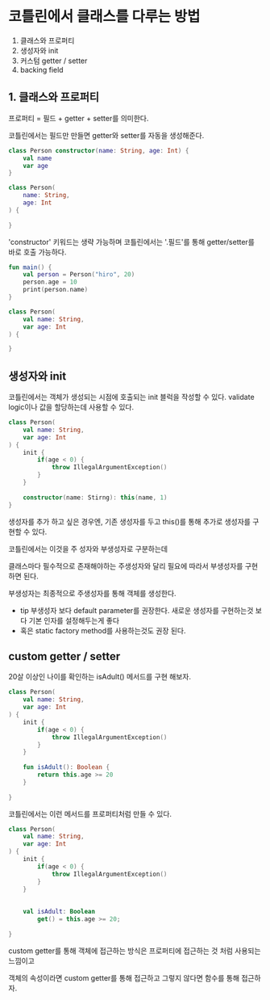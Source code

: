 # 코틀린에서 클래스를 다루는 방법

1. 클래스와 프로퍼티
2. 생성자와 init
3. 커스텀 getter / setter
4. backing field

## 1. 클래스와 프로퍼티

프로퍼티 = 필드 + getter + setter를 의미한다.

코틀린에서는 필드만 만들면 getter와 setter를 자동을 생성해준다.

```kotlin
class Person constructor(name: String, age: Int) {
    val name 
    var age 
}
```
```kotlin
class Person(
    name: String, 
    age: Int
) {
    
}
```
'constructor' 
키워드는 생략 가능하며
코틀린에서는 '.필드'를 통해 getter/setter를 바로 호출 가능하다.

```kotlin
fun main() {
    val person = Person("hiro", 20)
    person.age = 10
    print(person.name)
}

class Person(
    val name: String,
    var age: Int
) {

}
```

## 생성자와 init

코틀린에서는 객체가 생성되는 시점에 호출되는 init 블럭을 작성할 수 있다.
validate logic이나 값을 할당하는데 사용할 수 있다.
```kotlin
class Person(
    val name: String,
    var age: Int
) {
    init {
        if(age < 0) {
            throw IllegalArgumentException()
        }
    }
    
    constructor(name: Stirng): this(name, 1)
}
```

생성자를 추가 하고 싶은 경우엔, 기존 생성자를 두고 this()를 통해 추가로 생성자를 구현할 수 있다.

코틀린에서는 이것을 주 성자와 부생성자로 구분하는데

클래스마다 필수적으로 존재해야하는 주생성자와 달리 필요에 따라서 부생성자를 구현하면 된다.

부생성자는 최종적으로 주생성자를 통해 객체를 생성한다.

- tip 부생성자 보다 default parameter를 권장한다. 새로운 생성자를 구현하는것 보다 기본 인자를 설정해두는게 좋다
- 혹은 static factory method를 사용하는것도 권장 된다.

## custom getter / setter

20살 이상인 나이를 확인하는 isAdult() 메서드를 구현 해보자.
```kotlin
class Person(
    val name: String,
    var age: Int
) {
    init {
        if(age < 0) {
            throw IllegalArgumentException()
        }
    }
    
    fun isAdult(): Boolean {
        return this.age >= 20
    }   
    
}
```

코틀린에서는 이런 메서드를 프로퍼티처럼 만들 수 있다.
```kotlin
class Person(
    val name: String,
    var age: Int
) {
    init {
        if(age < 0) {
            throw IllegalArgumentException()
        }
    }
    
    
    val isAdult: Boolean 
        get() = this.age >= 20;
    
}
```

custom getter를 통해 객체에 접근하는 방식은 프로퍼티에 접근하는 것 처럼 사용되는 느낌이고


객체의 속성이라면 custom getter를 통해 접근하고 그렇지 않다면 함수를 통해 접근하자. 

